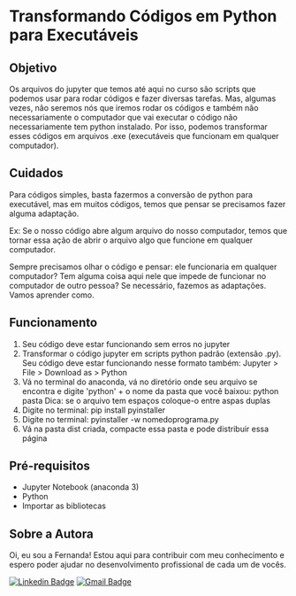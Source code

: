# Transformando Códigos em Python para Executáveis
## Objetivo
Os arquivos do jupyter que temos até aqui no curso são scripts que podemos usar para rodar códigos e fazer diversas tarefas.
Mas, algumas vezes, não seremos nós que iremos rodar os códigos e também não necessariamente o computador que vai executar o código não necessariamente tem python instalado.
Por isso, podemos transformar esses códigos em arquivos .exe (executáveis que funcionam em qualquer computador).

## Cuidados
Para códigos simples, basta fazermos a conversão de python para executável, mas em muitos códigos, temos que pensar se precisamos fazer alguma adaptação.

Ex: Se o nosso código abre algum arquivo do nosso computador, temos que tornar essa ação de abrir o arquivo algo que funcione em qualquer computador.

Sempre precisamos olhar o código e pensar: ele funcionaria em qualquer computador? Tem alguma coisa aqui nele que impede de funcionar no computador de outro pessoa? Se necessário, fazemos as adaptações. Vamos aprender como.

## Funcionamento
1) Seu código deve estar funcionando sem erros no jupyter
2) Transformar o código jupyter em scripts python padrão (extensão .py). Seu código deve estar funcionando nesse formato também: Jupyter > File > Download as > Python
3) Vá no terminal do anaconda, vá no diretório onde seu arquivo se encontra e digite 'python' + o nome da pasta que você baixou: python pasta
Dica: se o arquivo tem espaços coloque-o entre aspas duplas
4) Digite no terminal: pip install pyinstaller
5) Digite no terminal: pyinstaller -w nomedoprograma.py
6) Vá na pasta dist criada, compacte essa pasta e pode distribuir essa página

## Pré-requisitos 
- Jupyter Notebook (anaconda 3)
- Python
- Importar as bibliotecas 

## Sobre a Autora
Oi, eu sou a Fernanda! Estou aqui para contribuir com meu conhecimento e espero poder ajudar no desenvolvimento profissional de cada um de vocês.

[![Linkedin Badge](https://img.shields.io/badge/-Fernanda_Maki_Hirose-blue?style=flat-square&logo=Linkedin&logoColor=white&link=https://www.linkedin.com/in/fernanda-maki-hirose-801117208/)](https://www.linkedin.com/in/fernanda-maki-hirose-801117208/)  [![Gmail Badge](https://img.shields.io/badge/-femahi2020@gmail.com-c14438?style=flat-square&logo=Gmail&logoColor=white&link=mailto:femahi2020@gmail.com)](mailto:femahi2020@gmail.com)
